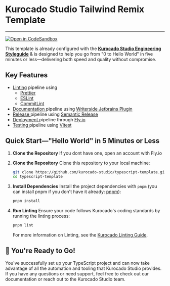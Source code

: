 # Kurocado Studio Tailwind Remix Template

---

[![Open in CodeSandbox](https://codesandbox.io/static/img/play-codesandbox.svg)](https://codesandbox.io/p/sandbox/github/Kurocado-Studio/styleguide-remix-template)

This template is already configured with the
**[Kurocado Studio Engineering Styleguide](https://kurocado.youtrack.cloud/articles/STY-A-1/Project-Charter)**
& is designed to help you go from "0 to Hello World" in five minutes or less—delivering both speed
and quality without compromise.

## Key Features

- [Linting](https://kurocado.youtrack.cloud/articles/PLA-A-5/Lint) pipeline using
  - [Prettier](https://prettier.io)
  - [ESLint](https://eslint.org)
  - [CommitLint](https://commitlint.js.org)
- [Documentation ](https://kurocado.youtrack.cloud/articles/PLA-A-7/Document)pipeline using
  [Writerside Jetbrains Plugin](https://plugins.jetbrains.com/plugin/20158-writerside)
- [Release ](https://kurocado.youtrack.cloud/articles/PLA-A-3/Release)pipeline using
  [Semantic Release](https://semantic-release.gitbook.io/semantic-release)
- [Deployment ](https://kurocado.youtrack.cloud/articles/PLA-A-4/Deploy)pipeline through
  [Fly.io](https://fly.io/)
- [Testing ](https://kurocado.youtrack.cloud/articles/PLA-A-6/Test)pipeline using
  [Vitest](https://vitest.dev)

## Quick Start—"Hello World" in 5 Minutes or Less

1. **Clone the Repository** If you dont have one, open an account with Fly.io

2. **Clone the Repository** Clone this repository to your local machine:

   ```bash
   git clone https://github.com/kurocado-studio/typescript-template.git
   cd typescript-template
   ```

3. **Install Dependencies** Install the project dependencies with `pnpm` (you can install pnpm if
   you don't have it already: [pnpm](https://pnpm.io/)):

   ```bash
   pnpm install
   ```

4. **Run Linting** Ensure your code follows Kurocado's coding standards by running the linting
   process:

   ```bash
   pnpm lint
   ```

   For more information on Linting, see the
   [Kurocado Linting Guide](https://kurocado.youtrack.cloud/articles/PLA-A-5/Lint).

## 🎉 You're Ready to Go!

You've successfully set up your TypeScript project and can now take advantage of all the automation
and tooling that Kurocado Studio provides. If you have any questions or need support, feel free to
check out our documentation or reach out to the Kurocado Studio team.

